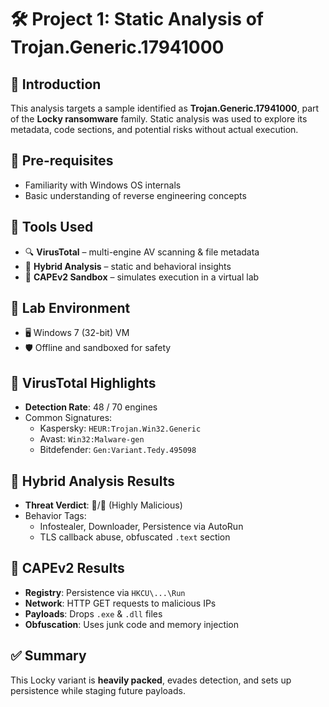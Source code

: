 # 🛠️ Project 1: Static Analysis of Trojan.Generic.17941000

## 🧩 Introduction
This analysis targets a sample identified as **Trojan.Generic.17941000**, part of the **Locky ransomware** family. Static analysis was used to explore its metadata, code sections, and potential risks without actual execution.

## 🧠 Pre-requisites
- Familiarity with Windows OS internals
- Basic understanding of reverse engineering concepts

## 🧪 Tools Used
- 🔍 **VirusTotal** – multi-engine AV scanning & file metadata
- 🧠 **Hybrid Analysis** – static and behavioral insights
- 🧬 **CAPEv2 Sandbox** – simulates execution in a virtual lab

## 🧪 Lab Environment
- 🖥️ Windows 7 (32-bit) VM
- 🛡️ Offline and sandboxed for safety

## 🔬 VirusTotal Highlights
- **Detection Rate**: 48 / 70 engines
- Common Signatures:
  - Kaspersky: `HEUR:Trojan.Win32.Generic`
  - Avast: `Win32:Malware-gen`
  - Bitdefender: `Gen:Variant.Tedy.495098`

## 🔎 Hybrid Analysis Results
- **Threat Verdict**: 💯/💯 (Highly Malicious)
- Behavior Tags:
  - Infostealer, Downloader, Persistence via AutoRun
  - TLS callback abuse, obfuscated `.text` section

## 🔧 CAPEv2 Results
- **Registry**: Persistence via `HKCU\...\Run`
- **Network**: HTTP GET requests to malicious IPs
- **Payloads**: Drops `.exe` & `.dll` files
- **Obfuscation**: Uses junk code and memory injection

## ✅ Summary
This Locky variant is **heavily packed**, evades detection, and sets up persistence while staging future payloads.
